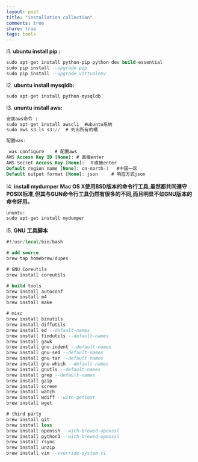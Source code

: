 ```yaml
---
layout: post
title: "installation collection" 
comments: true
share: true
tags: tools
---
```



I1. **ubuntu install pip :**

```sql 
sudo apt-get install python-pip python-dev build-essential
sudo pip install --upgrade pip
sudo pip install --upgrade virtualenv
```

I2. **ubuntu install mysqldb:**

```sql
sudo apt-get install python-mysqldb
```

I3. **ununtu install aws:**

```sql
安装aws命令 :
sudo apt-get install awscli  #ubuntu系统
sudo aws s3 ls s3://  # 列出所有的桶

配置was: 

 was configure    # 配置aws
AWS Access Key ID [None]: # 直接enter
AWS Secret Access Key [None]:  ＃直接enter
Default region name [None]: cn-north-1   #中国一区
Default output format [None]: json     # 响应方式json
```

I4. **install mydumper**
**Mac OS X使用BSD版本的命令行工具,虽然都共同遵守POSIX标准,但其与GUN命令行工具仍然有很多的不同,而且明显不如GNU版本的命令好用。**

```sql
ununtu:
sudo apt-get install mydumper
```

I5. **GNU 工具脚本**

```sql
#!/usr/local/bin/bash

# add source
brew tap homebrew/dupes

# GNU Coreutils
brew install coreutils

# build tools
brew install autoconf
brew install m4
brew install make

# misc
brew install binutils
brew install diffutils
brew install ed --default-names
brew install findutils --default-names
brew install gawk
brew install gnu-indent --default-names
brew install gnu-sed --default-names
brew install gnu-tar --default-names
brew install gnu-which --default-names
brew install gnutls --default-names
brew install grep --default-names
brew install gzip
brew install screen
brew install watch
brew install wdiff --with-gettext
brew install wget

# third party 
brew install git
brew install less
brew install openssh --with-brewed-openssl
brew install python3 --with-brewed-openssl
brew install rsync
brew install unzip
brew install vim --override-system-vi
```


